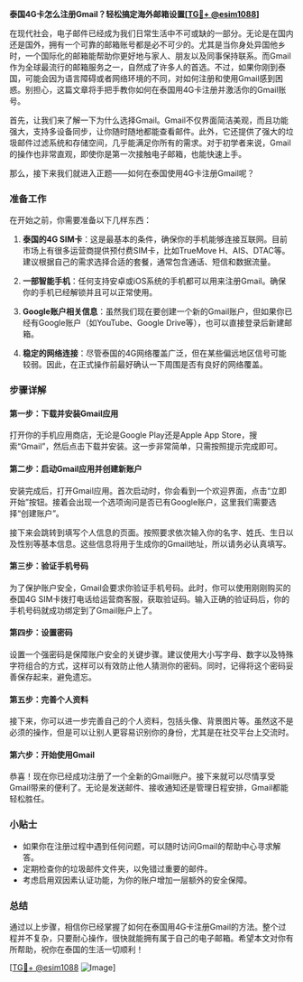 **泰国4G卡怎么注册Gmail？轻松搞定海外邮箱设置[[TG💪+ @esim1088](https://t.me/s/esim1088)]**

在现代社会，电子邮件已经成为我们日常生活中不可或缺的一部分。无论是在国内还是国外，拥有一个可靠的邮箱账号都是必不可少的。尤其是当你身处异国他乡时，一个国际化的邮箱能帮助你更好地与家人、朋友以及同事保持联系。而Gmail作为全球最流行的邮箱服务之一，自然成了许多人的首选。不过，如果你刚到泰国，可能会因为语言障碍或者网络环境的不同，对如何注册和使用Gmail感到困惑。别担心，这篇文章将手把手教你如何在泰国用4G卡注册并激活你的Gmail账号。

首先，让我们来了解一下为什么选择Gmail。Gmail不仅界面简洁美观，而且功能强大，支持多设备同步，让你随时随地都能查看邮件。此外，它还提供了强大的垃圾邮件过滤系统和存储空间，几乎能满足你所有的需求。对于初学者来说，Gmail的操作也非常直观，即使你是第一次接触电子邮箱，也能快速上手。

那么，接下来我们就进入正题——如何在泰国使用4G卡注册Gmail呢？

### 准备工作

在开始之前，你需要准备以下几样东西：

1. **泰国的4G SIM卡**：这是最基本的条件，确保你的手机能够连接互联网。目前市场上有很多运营商提供预付费SIM卡，比如TrueMove H、AIS、DTAC等。建议根据自己的需求选择合适的套餐，通常包含通话、短信和数据流量。
   
2. **一部智能手机**：任何支持安卓或iOS系统的手机都可以用来注册Gmail。确保你的手机已经解锁并且可以正常使用。

3. **Google账户相关信息**：虽然我们现在要创建一个新的Gmail账户，但如果你已经有Google账户（如YouTube、Google Drive等），也可以直接登录后新建邮箱。

4. **稳定的网络连接**：尽管泰国的4G网络覆盖广泛，但在某些偏远地区信号可能较弱。因此，在正式操作前最好确认一下周围是否有良好的网络覆盖。

### 步骤详解

#### 第一步：下载并安装Gmail应用

打开你的手机应用商店，无论是Google Play还是Apple App Store，搜索“Gmail”，然后点击下载并安装。这一步非常简单，只需按照提示完成即可。

#### 第二步：启动Gmail应用并创建新账户

安装完成后，打开Gmail应用。首次启动时，你会看到一个欢迎界面，点击“立即开始”按钮。接着会出现一个选项询问是否已有Google账户，这里我们需要选择“创建账户”。

接下来会跳转到填写个人信息的页面。按照要求依次输入你的名字、姓氏、生日以及性别等基本信息。这些信息将用于生成你的Gmail地址，所以请务必认真填写。

#### 第三步：验证手机号码

为了保护账户安全，Gmail会要求你验证手机号码。此时，你可以使用刚刚购买的泰国4G SIM卡拨打电话给运营商客服，获取验证码。输入正确的验证码后，你的手机号码就成功绑定到了Gmail账户上了。

#### 第四步：设置密码

设置一个强密码是保障账户安全的关键步骤。建议使用大小写字母、数字以及特殊字符组合的方式，这样可以有效防止他人猜测你的密码。同时，记得将这个密码妥善保存起来，避免遗忘。

#### 第五步：完善个人资料

接下来，你可以进一步完善自己的个人资料，包括头像、背景图片等。虽然这不是必须的操作，但是可以让别人更容易识别你的身份，尤其是在社交平台上交流时。

#### 第六步：开始使用Gmail

恭喜！现在你已经成功注册了一个全新的Gmail账户。接下来就可以尽情享受Gmail带来的便利了。无论是发送邮件、接收通知还是管理日程安排，Gmail都能轻松胜任。

### 小贴士

- 如果你在注册过程中遇到任何问题，可以随时访问Gmail的帮助中心寻求解答。
- 定期检查你的垃圾邮件文件夹，以免错过重要的邮件。
- 考虑启用双因素认证功能，为你的账户增加一层额外的安全保障。

### 总结

通过以上步骤，相信你已经掌握了如何在泰国用4G卡注册Gmail的方法。整个过程并不复杂，只要耐心操作，很快就能拥有属于自己的电子邮箱。希望本文对你有所帮助，祝你在泰国的生活一切顺利！

[[TG💪+ @esim1088](https://t.me/s/esim1088) ![Image](https://i.postimg.cc/4NQfJmqS/Snipaste-2025-05-13-00-14-12.png)]